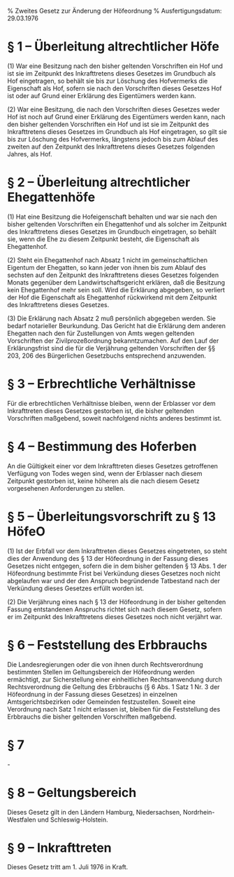 % Zweites Gesetz zur Änderung der Höfeordnung
% Ausfertigungsdatum: 29.03.1976
 
# § 1 – Überleitung altrechtlicher Höfe

(1) War eine Besitzung nach den bisher geltenden Vorschriften ein Hof und ist sie im Zeitpunkt des Inkrafttretens dieses Gesetzes im Grundbuch als Hof eingetragen, so behält sie bis zur Löschung des Hofvermerks die Eigenschaft als Hof, sofern sie nach den Vorschriften dieses Gesetzes Hof ist oder auf Grund einer Erklärung des Eigentümers werden kann.

(2) War eine Besitzung, die nach den Vorschriften dieses Gesetzes weder Hof ist noch auf Grund einer Erklärung des Eigentümers werden kann, nach den bisher geltenden Vorschriften ein Hof und ist sie im Zeitpunkt des Inkrafttretens dieses Gesetzes im Grundbuch als Hof eingetragen, so gilt sie bis zur Löschung des Hofvermerks, längstens jedoch bis zum Ablauf des zweiten auf den Zeitpunkt des Inkrafttretens dieses Gesetzes folgenden Jahres, als Hof.

# § 2 – Überleitung altrechtlicher Ehegattenhöfe

(1) Hat eine Besitzung die Hofeigenschaft behalten und war sie nach den bisher geltenden Vorschriften ein Ehegattenhof und als solcher im Zeitpunkt des Inkrafttretens dieses Gesetzes im Grundbuch eingetragen, so behält sie, wenn die Ehe zu diesem Zeitpunkt besteht, die Eigenschaft als Ehegattenhof.

(2) Steht ein Ehegattenhof nach Absatz 1 nicht im gemeinschaftlichen Eigentum der Ehegatten, so kann jeder von ihnen bis zum Ablauf des sechsten auf den Zeitpunkt des Inkrafttretens dieses Gesetzes folgenden Monats gegenüber dem Landwirtschaftsgericht erklären, daß die Besitzung kein Ehegattenhof mehr sein soll. Wird die Erklärung abgegeben, so verliert der Hof die Eigenschaft als Ehegattenhof rückwirkend mit dem Zeitpunkt des Inkrafttretens dieses Gesetzes.

(3) Die Erklärung nach Absatz 2 muß persönlich abgegeben werden. Sie bedarf notarieller Beurkundung. Das Gericht hat die Erklärung dem anderen Ehegatten nach den für Zustellungen von Amts wegen geltenden Vorschriften der Zivilprozeßordnung bekanntzumachen. Auf den Lauf der Erklärungsfrist sind die für die Verjährung geltenden Vorschriften der §§ 203, 206 des Bürgerlichen Gesetzbuchs entsprechend anzuwenden.

# § 3 – Erbrechtliche Verhältnisse

Für die erbrechtlichen Verhältnisse bleiben, wenn der Erblasser vor dem Inkrafttreten dieses Gesetzes gestorben ist, die bisher geltenden Vorschriften maßgebend, soweit nachfolgend nichts anderes bestimmt ist.

# § 4 – Bestimmung des Hoferben

An die Gültigkeit einer vor dem Inkrafttreten dieses Gesetzes getroffenen Verfügung von Todes wegen sind, wenn der Erblasser nach diesem Zeitpunkt gestorben ist, keine höheren als die nach diesem Gesetz vorgesehenen Anforderungen zu stellen.

# § 5 – Überleitungsvorschrift zu § 13 HöfeO

(1) Ist der Erbfall vor dem Inkrafttreten dieses Gesetzes eingetreten, so steht dies der Anwendung des § 13 der Höfeordnung in der Fassung dieses Gesetzes nicht entgegen, sofern die in dem bisher geltenden § 13 Abs. 1 der Höfeordnung bestimmte Frist bei Verkündung dieses Gesetzes noch nicht abgelaufen war und der den Anspruch begründende Tatbestand nach der Verkündung dieses Gesetzes erfüllt worden ist.

(2) Die Verjährung eines nach § 13 der Höfeordnung in der bisher geltenden Fassung entstandenen Anspruchs richtet sich nach diesem Gesetz, sofern er im Zeitpunkt des Inkrafttretens dieses Gesetzes noch nicht verjährt war.

# § 6 – Feststellung des Erbbrauchs

Die Landesregierungen oder die von ihnen durch Rechtsverordnung bestimmten Stellen im Geltungsbereich der Höfeordnung werden ermächtigt, zur Sicherstellung einer einheitlichen Rechtsanwendung durch Rechtsverordnung die Geltung des Erbbrauchs (§ 6 Abs. 1 Satz 1 Nr. 3 der Höfeordnung in der Fassung dieses Gesetzes) in einzelnen Amtsgerichtsbezirken oder Gemeinden festzustellen. Soweit eine Verordnung nach Satz 1 nicht erlassen ist, bleiben für die Feststellung des Erbbrauchs die bisher geltenden Vorschriften maßgebend.

# § 7

\-

# § 8 – Geltungsbereich

Dieses Gesetz gilt in den Ländern Hamburg, Niedersachsen, Nordrhein-Westfalen und Schleswig-Holstein.

# § 9 – Inkrafttreten

Dieses Gesetz tritt am 1. Juli 1976 in Kraft.
